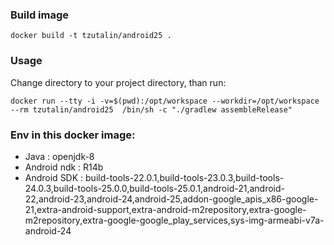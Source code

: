 ### Build image
```
docker build -t tzutalin/android25 .
```

### Usage
Change directory to your project directory, than run:
```
docker run --tty -i -v=$(pwd):/opt/workspace --workdir=/opt/workspace --rm tzutalin/android25  /bin/sh -c "./gradlew assembleRelease"
```

### Env in this docker image:

* Java : openjdk-8
* Android ndk : R14b
* Android SDK : build-tools-22.0.1,build-tools-23.0.3,build-tools-24.0.3,build-tools-25.0.0,build-tools-25.0.1,android-21,android-22,android-23,android-24,android-25,addon-google_apis_x86-google-21,extra-android-support,extra-android-m2repository,extra-google-m2repository,extra-google-google_play_services,sys-img-armeabi-v7a-android-24




